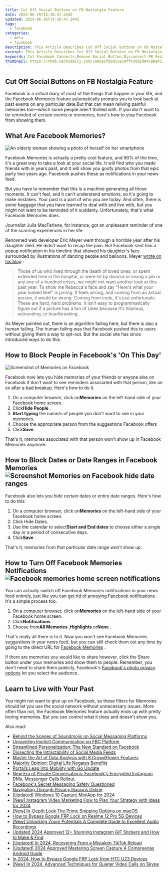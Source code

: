 ```yaml
---
title: Cut Off Social Buttons on FB Nostalgia Feature
date: 2024-06-25T14:18:47.244Z
updated: 2024-06-26T14:18:47.244Z
tags:
  - facebook
categories:
  - meta
  - facebook
description: This Article Describes Cut Off Social Buttons on FB Nostalgia Feature
excerpt: This Article Describes Cut Off Social Buttons on FB Nostalgia Feature
keywords: Cut Facebook Connects,Remove Social Button,Disconnect FB Features,Unlink Facebook Apps,Nix Social Buttons,Eliminate FB Sharing,Detach Facebook Links
thumbnail: https://thmb.techidaily.com/1a06e5fd0d5cec8ff438d2d94c98e453ecdfe96f957771d6cb6ed139269884f8.jpg
---
```


## Cut Off Social Buttons on FB Nostalgia Feature

 Facebook is a virtual diary of most of the things that happen in your life, and the Facebook Memories feature automatically prompts you to look back at past events on any particular date.But that can mean reliving painful memories too—which some people aren't thrilled with. If you don't want to be reminded of certain events or memories, here's how to stop Facebook from showing them.

## What Are Facebook Memories?

![An elderly woman showing a photo of herself on her smartphone](https://static1.makeuseofimages.com/wordpress/wp-content/uploads/2022/11/pexels-yaroslav-shuraev-8087571.jpg)

 Facebook Memories is actually a pretty cool feature, and 90% of the time, it's a great way to take a look at your social life. It will find who you made friends with in years past, and it will show you goofy photos from that epic party two years ago. Facebook pushes these as notifications in your news feed.

 But you have to remember that this is a machine generating all those moments. It can't feel, and it can't understand emotions, so it's going to make mistakes. Your past is a part of who you are today. And often, there is some baggage that you have learned to deal with and live with, but you might not want to be reminded of it suddenly. Unfortunately, that's what Facebook Memories does.

 Journalist Julia MacFarlane, for instance, got an unpleasant reminder of one of the scarring experiences in her life:

 Renowned web developer Eric Meyer went through a horrible year after his daughter died. He didn't want to recap the pain. But Facebook sent him a popup notification in his timeline that showed his daughter's face surrounded by illustrations of dancing people and balloons. Meyer [wrote on his blog](http://meyerweb.com/eric/thoughts/2014/12/24/inadvertent-algorithmic-cruelty/) :

> Those of us who lived through the death of loved ones, or spent extended time in the hospital, or were hit by divorce or losing a job or any one of a hundred crises, we might not want another look at this past year. To show me Rebecca's face and say "Here's what your year looked like!" is jarring. It feels wrong, and coming from an actual person, it would be wrong. Coming from code, it's just unfortunate. These are hard, hard problems. It isn't easy to programmatically figure out if a picture has a ton of Likes because it's hilarious, astounding, or heartbreaking.

 As Meyer pointed out, there is an algorithm failing here, but there is also a human failing. The human failing was that Facebook pushed this to users without giving them a way to opt-out. But the social site has since introduced ways to do this.

## How to Block People in Facebook's 'On This Day'

![Screenshot of Memories on Facebook](https://static1.makeuseofimages.com/wordpress/wp-content/uploads/2022/11/memories-home-facebook.jpg)

 Facebook now lets you hide memories of your friends or anyone else on Facebook if don't want to see reminders associated with that person, like an ex after a bad breakup. Here's how to do it.

1. On a computer browser, click on**Memories** on the left-hand side of your Facebook home screen.
2. Click**Hide People** .
3. **Start typing** the name/s of people you don't want to see in your memories.
4. Choose the appropriate person from the suggestions Facebook offers
5. Click**Save** .

 That's it, memories associated with that person won't show up in Facebook Memories anymore.

## How to Block Dates or Date Ranges in Facebook Memories ![Screenshot Memories on Facebook hide date ranges](https://static1.makeuseofimages.com/wordpress/wp-content/uploads/2022/11/date-ranges.jpg)

 Facebook also lets you hide certain dates or entire date ranges. Here's how to do this:

1. On a computer browser, click on**Memories** on the left-hand side of your Facebook home screen.
2. Click Hide Dates.
3. Use the calendar to select**Start and End dates** to choose either a single day or a period of consecutive days.
4. Click**Save** .

 That's it, memories from that particular date range won't show up.

## How to Turn Off Facebook Memories Notifications ![Facebook memories home screen notifications](https://static1.makeuseofimages.com/wordpress/wp-content/uploads/2022/11/notifications.jpg)

 You can actually switch off Facebook Memories notifications in your news feed entirely, just like you can [get rid of annoying Facebook notifications](https://www.makeuseof.com/tag/how-to-delete-facebook-notifications/) . It's a simple process too.

1. On a computer browser, click on**Memories** on the left-hand side of your Facebook home screen.
2. Click**Notifications** .
3. Choose from**All Memories** ,**Highlights** or**None** .

 That's really all there is to it. Now you won't see Facebook Memories suggestions in your news feed, but you can still check them out any time by going to the direct URL for [Facebook Memories](https://www.facebook.com/memories/) .

 If there are memories you would like to share however, click the Share button under your memories and show them to people. Remember, you don't need to share them publicly, Facebook's [Facebook's photo privacy options](https://www.makeuseof.com/tag/facebook-photo-privacy-settings-need-know/) let you select the audience.

## Learn to Live with Your Past

 You might not want to give up on Facebook, so these filters for Memories should let you use the social network without unnecessary issues. More often than not, the Facebook Memories feature actually ends up with pretty boring memories. But you can control what it does and doesn't show you.


<ins class="adsbygoogle"
     style="display:block"
     data-ad-format="autorelaxed"
     data-ad-client="ca-pub-7571918770474297"
     data-ad-slot="1223367746"></ins>



<ins class="adsbygoogle"
     style="display:block"
     data-ad-client="ca-pub-7571918770474297"
     data-ad-slot="8358498916"
     data-ad-format="auto"
     data-full-width-responsive="true"></ins>

<span class="atpl-alsoreadstyle">Also read:</span>
<div><ul>
<li><a href="https://facebook.techidaily.com/behind-the-scenes-of-soundmojis-on-social-messaging-platforms/"><u>Behind the Scenes of Soundmojis on Social Messaging Platforms</u></a></li>
<li><a href="https://facebook.techidaily.com/unraveling-implicit-communication-on-fbc-platform/"><u>Unraveling Implicit Communication on FBC Platform</u></a></li>
<li><a href="https://facebook.techidaily.com/streamlined-personalization-the-new-standard-on-facebook/"><u>Streamlined Personalization: The New Standard on Facebook</u></a></li>
<li><a href="https://facebook.techidaily.com/dissecting-the-intractability-of-social-media-feeds/"><u>Dissecting the Intractability of Social Media Feeds</u></a></li>
<li><a href="https://facebook.techidaily.com/master-the-art-of-data-analysis-with-8-crowdflower-features/"><u>Master the Art of Data Analysis with 8 CrowdFlower Features</u></a></li>
<li><a href="https://facebook.techidaily.com/majority-opinion-digital-life-negates-benefits/"><u>Majority Opinion: Digital Life Negates Benefits</u></a></li>
<li><a href="https://facebook.techidaily.com/portals-leap-into-mobility-with-go-update/"><u>Portal’s Leap Into Mobility with Go Update</u></a></li>
<li><a href="https://facebook.techidaily.com/new-era-of-private-conversations-facebooks-encrypted-instagram-dms-messenger-calls-rollout/"><u>New Era of Private Conversations: Facebook's Encrypted Instagram DMs, Messenger Calls Rollout.</u></a></li>
<li><a href="https://facebook.techidaily.com/facebooks-secret-messaging-safety-questioned/"><u>Facebook's Secret Messaging Safety Questioned</u></a></li>
<li><a href="https://facebook.techidaily.com/navigating-through-privacy-illusions-online/"><u>Navigating Through Privacy Illusions Online</u></a></li>
<li><a href="https://screen-video-capture.techidaily.com/updated-windows-10-capture-miniapp-for-2024/"><u>[Updated] Windows 10 Capture MiniApp for 2024</u></a></li>
<li><a href="https://instagram-clips.techidaily.com/new-instagram-video-marketing-how-to-plan-your-strategy-with-ideas-for-2024/"><u>[New] Instagram Video Marketing  How to Plan Your Strategy with Ideas for 2024</u></a></li>
<li><a href="https://remote-screen-capture.techidaily.com/new-in-depth-look-the-prime-snipping-options-on-macos/"><u>[New] In-Depth Look  The Prime Snipping Options on macOS</u></a></li>
<li><a href="https://android-frp.techidaily.com/how-to-bypass-google-frp-lock-on-realme-12-pro-5g-devices-by-drfone-android/"><u>How to Bypass Google FRP Lock on Realme 12 Pro 5G Devices</u></a></li>
<li><a href="https://screen-activity-recording.techidaily.com/new-unlocking-zoom-potentials-a-complete-guide-to-excellent-audio-recordings/"><u>[New] Unlocking Zoom Potentials  A Complete Guide to Excellent Audio Recordings</u></a></li>
<li><a href="https://animation-videos.techidaily.com/updated-2024-approved-12plus-stunning-instagram-gif-stickers-and-how-to-make-and-find/"><u>Updated 2024 Approved 12+ Stunning Instagram GIF Stickers and How to Make & Find</u></a></li>
<li><a href="https://tiktok-videos.techidaily.com/updated-in-2024-recovering-from-a-mistaken-tiktok-reload/"><u>[Updated] In 2024, Recovering From a Mistaken TikTok Reload</u></a></li>
<li><a href="https://digital-screen-recording.techidaily.com/updated-2024-approved-mastering-screen-capture-a-compreenas-android-guide/"><u>[Updated] 2024 Approved  Mastering Screen Capture  A Compreenas Android Guide</u></a></li>
<li><a href="https://android-frp.techidaily.com/in-2024-how-to-bypass-google-frp-lock-from-htc-u23-devices-by-drfone-android/"><u>In 2024, How to Bypass Google FRP Lock from HTC U23 Devices</u></a></li>
<li><a href="https://screen-recording.techidaily.com/new-in-2024-advanced-techniques-for-quieter-video-calls-on-skype/"><u>[New] In 2024, Advanced Techniques for Quieter Video Calls on Skype</u></a></li>
</ul></div>
